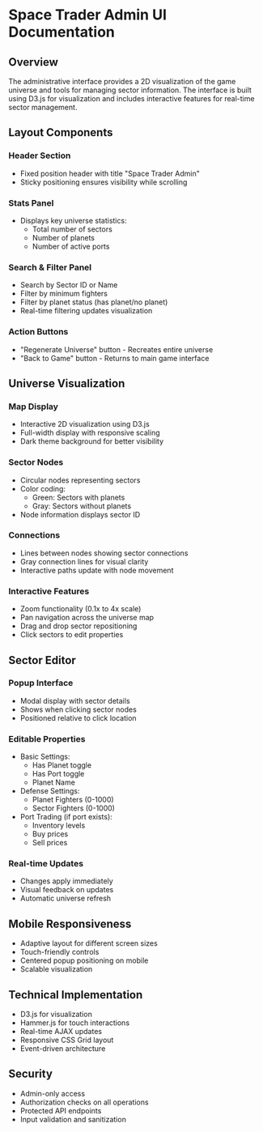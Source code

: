 
# Space Trader Admin UI Documentation

## Overview
The administrative interface provides a 2D visualization of the game universe and tools for managing sector information. The interface is built using D3.js for visualization and includes interactive features for real-time sector management.

## Layout Components

### Header Section
- Fixed position header with title "Space Trader Admin"
- Sticky positioning ensures visibility while scrolling

### Stats Panel
- Displays key universe statistics:
  - Total number of sectors
  - Number of planets
  - Number of active ports

### Search & Filter Panel
- Search by Sector ID or Name
- Filter by minimum fighters
- Filter by planet status (has planet/no planet)
- Real-time filtering updates visualization

### Action Buttons
- "Regenerate Universe" button - Recreates entire universe
- "Back to Game" button - Returns to main game interface

## Universe Visualization

### Map Display
- Interactive 2D visualization using D3.js
- Full-width display with responsive scaling
- Dark theme background for better visibility

### Sector Nodes
- Circular nodes representing sectors
- Color coding:
  - Green: Sectors with planets
  - Gray: Sectors without planets
- Node information displays sector ID

### Connections
- Lines between nodes showing sector connections
- Gray connection lines for visual clarity
- Interactive paths update with node movement

### Interactive Features
- Zoom functionality (0.1x to 4x scale)
- Pan navigation across the universe map
- Drag and drop sector repositioning
- Click sectors to edit properties

## Sector Editor

### Popup Interface
- Modal display with sector details
- Shows when clicking sector nodes
- Positioned relative to click location

### Editable Properties
- Basic Settings:
  - Has Planet toggle
  - Has Port toggle
  - Planet Name
- Defense Settings:
  - Planet Fighters (0-1000)
  - Sector Fighters (0-1000)
- Port Trading (if port exists):
  - Inventory levels
  - Buy prices
  - Sell prices

### Real-time Updates
- Changes apply immediately
- Visual feedback on updates
- Automatic universe refresh

## Mobile Responsiveness
- Adaptive layout for different screen sizes
- Touch-friendly controls
- Centered popup positioning on mobile
- Scalable visualization

## Technical Implementation
- D3.js for visualization
- Hammer.js for touch interactions
- Real-time AJAX updates
- Responsive CSS Grid layout
- Event-driven architecture

## Security
- Admin-only access
- Authorization checks on all operations
- Protected API endpoints
- Input validation and sanitization
